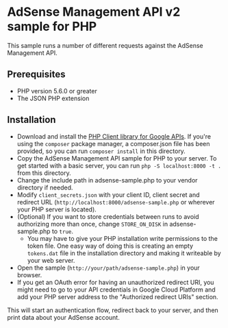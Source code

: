 # AdSense Management API v2 sample for PHP

This sample runs a number of different requests against the AdSense Management
API.

## Prerequisites

* PHP version 5.6.0 or greater
* The JSON PHP extension


## Installation

* Download and install the [PHP Client library for Google APIs](
    https://developers.google.com/api-client-library/php/start/installation).
    If you're using the `composer` package manager, a composer.json file has
    been provided, so you can run `composer install` in this directory.
* Copy the AdSense Management API sample for PHP to your server. To get started
    with a basic server, you can run `php -S localhost:8000 -t .` from this
    directory.
* Change the include path in adsense-sample.php to your vendor directory if
  needed.
* Modify `client_secrets.json` with your client ID, client secret and redirect
  URL (`http://localhost:8000/adsense-sample.php` or wherever your PHP server
  is located).
* (Optional) If you want to store credentials between runs to avoid authorizing
  more than once, change `STORE_ON_DISK` in adsense-sample.php to `true`.
  * You may have to give your PHP installation write permissions to the token
    file. One easy way of doing this is creating an empty `tokens.dat` file in
    the installation directory and making it writeable by your web server.
* Open the sample (`http://your/path/adsense-sample.php`) in your browser.
* If you get an OAuth error for having an unauthorized redirect URI, you might
  need to go to your API credentials in Google Cloud Platform and add your PHP
  server address to the "Authorized redirect URIs" section.

This will start an authentication flow, redirect back to your server, and then
print data about your AdSense account.
